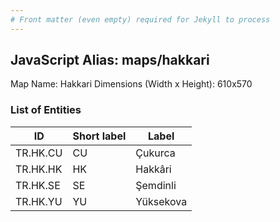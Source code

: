 ```yaml
---
# Front matter (even empty) required for Jekyll to process
---
```


## JavaScript Alias: maps/hakkari

Map Name: Hakkari
Dimensions (Width x Height): 610x570





### List of Entities

ID | Short label | Label
---|---|---|
TR.HK.CU | CU | Çukurca
TR.HK.HK | HK | Hakkâri
TR.HK.SE | SE | Şemdinli
TR.HK.YU | YU | Yüksekova